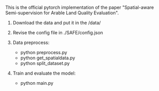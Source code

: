 This is the official pytorch implementation of the paper "Spatial-aware Semi-supervision for Arable Land Quality Evaluation".


1. Download the data and put it in the /data/

2. Revise the config file in ./SAFE/config.json

3. Data preprocess:
   - python preprocess.py
   - python get_spatialdata.py
   - python split_dataset.py 

4. Train and evaluate the model:
   - python main.py
   



